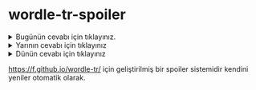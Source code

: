 # wordle-tr-spoiler

<details>
  <summary>Bugünün cevabı için tıklayınız.</summary>
  <br>
    <b> alçak </b>
</details>

<details>
  <summary>Yarının cevabı için tıklayınız</summary>
  <br>
   <b> aşama </b>
</details>

<details>
  <summary>Dünün cevabı için tıklayınız </summary>
  <br>
  <b> silki </b>
</details>

https://f.github.io/wordle-tr/ için geliştirilmiş bir spoiler sistemidir kendini yeniler otomatik olarak.

